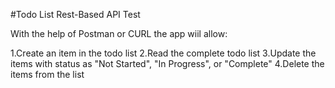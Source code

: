 #Todo List Rest-Based API Test

With the help of Postman or CURL the app wiil allow:

1.Create an item in the todo list
2.Read the complete todo list
3.Update the items with status as "Not Started", "In Progress", or "Complete"
4.Delete the items from the list
